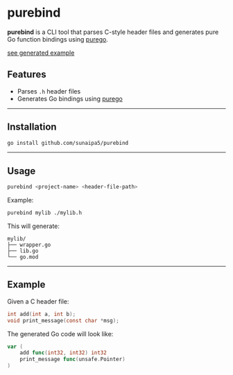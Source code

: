 # purebind

**purebind** is a CLI tool that parses C-style header files and generates pure Go function bindings using [purego](https://github.com/ebitengine/purego).

[see generated example]()

## Features

- Parses `.h` header files
- Generates Go bindings using [purego](https://github.com/ebitengine/purego)

---

## Installation

```bash
go install github.com/sunaipa5/purebind
```

---

## Usage

```bash
purebind <project-name> <header-file-path>
```

Example:

```bash
purebind mylib ./mylib.h
```

This will generate:

```
mylib/
├── wrapper.go
├── lib.go
└── go.mod
```

---

## Example

Given a C header file:

```c
int add(int a, int b);
void print_message(const char *msg);
```

The generated Go code will look like:

```go
var (
	add func(int32, int32) int32
	print_message func(unsafe.Pointer)
)
```
